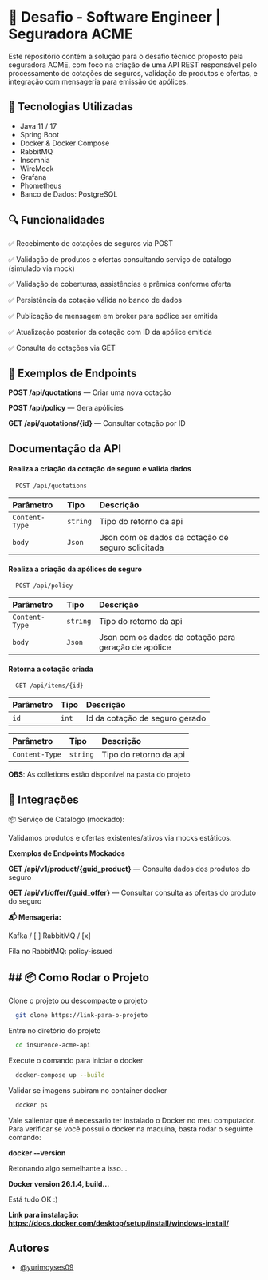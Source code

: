 
# 🚀 Desafio - Software Engineer | Seguradora ACME

Este repositório contém a solução para o desafio técnico proposto pela seguradora ACME, com foco na criação de uma API REST responsável pelo processamento de cotações de seguros, validação de produtos e ofertas, e integração com mensageria para emissão de apólices.






## 🧰 Tecnologias Utilizadas

- Java 11 / 17
- Spring Boot
- Docker & Docker Compose
- RabbitMQ
- Insomnia
- WireMock
- Grafana
- Phometheus
- Banco de Dados: PostgreSQL
## 🔍 Funcionalidades

✅ Recebimento de cotações de seguros via POST

✅ Validação de produtos e ofertas consultando serviço de catálogo (simulado via mock)

✅ Validação de coberturas, assistências e prêmios conforme oferta

✅ Persistência da cotação válida no banco de dados

✅ Publicação de mensagem em broker para apólice ser emitida

✅ Atualização posterior da cotação com ID da apólice emitida

✅ Consulta de cotações via GET
## 📄 Exemplos de Endpoints

**POST /api/quotations** — Criar uma nova cotação

**POST /api/policy** — Gera apólicies

**GET /api/quotations/{id}** — Consultar cotação por ID


## Documentação da API

#### Realiza a criação da cotação de seguro e valida dados

```http
  POST /api/quotations
```

| Parâmetro   | Tipo       | Descrição                            |
| :---------- | :--------- | :----------------------------------  |
| `Content-Type` | `string` | Tipo do retorno da api |
| `body` | `Json` | Json com os dados da cotação de seguro solicitada |


#### Realiza a criação da apólices de seguro

```http
  POST /api/policy
```

| Parâmetro   | Tipo       | Descrição                            |
| :---------- | :--------- | :----------------------------------  |
| `Content-Type` | `string` | Tipo do retorno da api              |
| `body` | `Json` | Json com os dados da cotação para geração de apólice |



#### Retorna a cotação criada

```http
  GET /api/items/{id}
```

| Parâmetro   | Tipo       | Descrição                                   |
| :---------- | :--------- | :------------------------------------------ |
| `id`      | `int` |  Id da cotação de seguro gerado    |

| Parâmetro   | Tipo       | Descrição                                    |
| :---------- | :--------- | :------------------------------------------- |
| `Content-Type` | `string` | Tipo do retorno da api     |


**OBS**: As colletions estão disponível na pasta do projeto





## 🔁 Integrações

📦 Serviço de Catálogo (mockado):

Validamos produtos e ofertas existentes/ativos via mocks estáticos.

**Exemplos de Endpoints Mockados**

**GET /api/v1/product/{guid_product}** — Consulta dados dos produtos do seguro

**GET /api/v1/offer/{guid_offer}** — Consultar consulta as ofertas do produto do seguro


**📬 Mensageria:**

Kafka / [ ] RabbitMQ / [x] 

Fila no RabbitMQ: policy-issued



## ## 📦 Como Rodar o Projeto

Clone o projeto ou descompacte o projeto

```bash
  git clone https://link-para-o-projeto
```

Entre no diretório do projeto

```bash
  cd insurence-acme-api
```

Execute o comando para iniciar o docker

```bash
  docker-compose up --build
```

Validar se imagens subiram no container docker

```bash
  docker ps
```

Vale salientar que é necessario ter instalado o Docker no meu computador. Para verificar se você possui o docker na maquina, basta rodar o seguinte comando:

**docker --version**

Retonando algo semelhante a isso...

**Docker version 26.1.4, build...** 

Está tudo OK :)

**Link para instalação: https://docs.docker.com/desktop/setup/install/windows-install/**






## Autores

- [@yurimoyses09](https://github.com/yurimoyses09)
